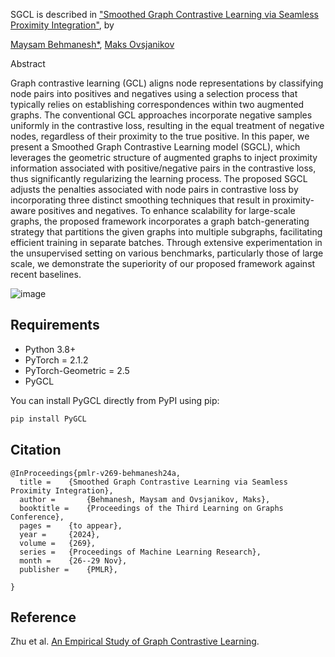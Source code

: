 SGCL is described in ["Smoothed Graph Contrastive Learning via Seamless Proximity Integration"](https://openreview.net/pdf?id=dj7s8Y7LeC), by

[Maysam Behmanesh*](https://maysambehmanesh.github.io/),
[Maks Ovsjanikov](https://www.lix.polytechnique.fr/~maks/)


Abstract

Graph contrastive learning (GCL) aligns node representations by classifying node pairs into positives and negatives using a selection process that typically relies on establishing correspondences within two augmented graphs. The conventional GCL approaches incorporate negative samples uniformly in the contrastive loss, resulting in the equal treatment of negative nodes, regardless of their proximity to the true positive. In this paper, we present a Smoothed Graph Contrastive Learning model (SGCL), which leverages the geometric structure of augmented graphs to inject proximity information associated with positive/negative pairs in the contrastive loss, thus significantly regularizing the learning process. The proposed SGCL adjusts the penalties associated with node pairs in contrastive loss by incorporating three distinct smoothing techniques that result in proximity-aware positives and negatives. To enhance scalability for large-scale graphs, the proposed framework incorporates a graph batch-generating strategy that partitions the given graphs into multiple subgraphs, facilitating efficient training in separate batches. Through extensive experimentation in the unsupervised setting on various benchmarks, particularly those of large scale, we demonstrate the superiority of our proposed framework against recent baselines.

![image](https://github.com/user-attachments/assets/7c6f59c4-7861-4ce1-8dc4-9942978bd5f7)


## Requirements
- Python 3.8+
- PyTorch = 2.1.2
- PyTorch-Geometric = 2.5
- PyGCL



You can install PyGCL directly from PyPI using pip:

```bash
pip install PyGCL
```

## Citation


```
@InProceedings{pmlr-v269-behmanesh24a,
  title = 	 {Smoothed Graph Contrastive Learning via Seamless Proximity Integration},
  author =       {Behmanesh, Maysam and Ovsjanikov, Maks},
  booktitle = 	 {Proceedings of the Third Learning on Graphs Conference},
  pages = 	 {to appear},
  year = 	 {2024},
  volume = 	 {269},
  series = 	 {Proceedings of Machine Learning Research},
  month = 	 {26--29 Nov},
  publisher =    {PMLR},

}
```

## Reference
Zhu et al. [An Empirical Study of Graph Contrastive Learning](https://arxiv.org/abs/2109.01116). 






